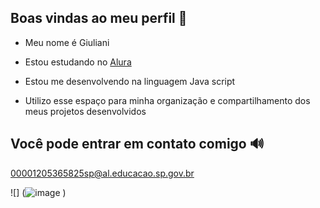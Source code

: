 ## Boas vindas ao meu perfil 🪼

- Meu nome é Giuliani

- Estou estudando no [Alura](https//www.alura.com.br)
- Estou me desenvolvendo na linguagem Java script
- Utilizo esse espaço para minha organização e compartilhamento dos meus projetos desenvolvidos

 ## Você pode entrar em contato comigo 🔊

 00001205365825sp@al.educacao.sp.gov.br


![]
(![image](https://github.com/user-attachments/assets/b7bc31e4-3eba-49a8-a84a-69088a414479)
)

